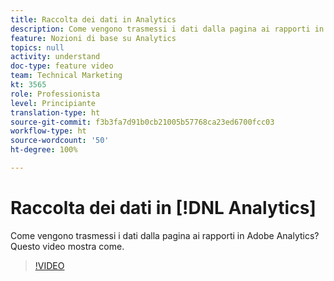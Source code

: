 ```yaml
---
title: Raccolta dei dati in Analytics
description: Come vengono trasmessi i dati dalla pagina ai rapporti in Adobe Analytics? Questo video mostra come.
feature: Nozioni di base su Analytics
topics: null
activity: understand
doc-type: feature video
team: Technical Marketing
kt: 3565
role: Professionista
level: Principiante
translation-type: ht
source-git-commit: f3b3fa7d91b0cb21005b57768ca23ed6700fcc03
workflow-type: ht
source-wordcount: '50'
ht-degree: 100%

---
```



# Raccolta dei dati in [!DNL Analytics]

Come vengono trasmessi i dati dalla pagina ai rapporti in Adobe Analytics? Questo video mostra come.

>[!VIDEO](https://video.tv.adobe.com/v/28768/?quality=12)
